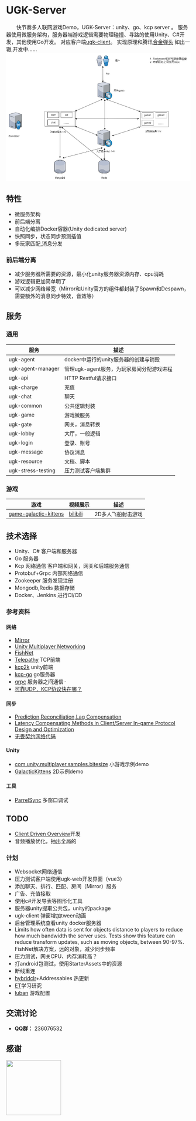 # UGK-Server

&emsp;&emsp;快节奏多人联网游戏Demo，UGK-Server：unity、go、kcp server 。
服务器使用微服务架构，服务器端游戏逻辑需要物理碰撞、寻路的使用Unity、C#开发，其他使用Go开发。
对应客户端[ugk-client](https://github.com/jzyong/ugk-client)。
实现原理和腾讯[合金弹头](https://www.bilibili.com/video/BV1we411r757/?share_source=copy_web&vd_source=607b72b5d6040b90ae9daf87e9518f3b)
如出一辙,开发中......
![ugk-architecture](ugk-resource/img/ugk_architecture.png)

## 特性

* 微服务架构
* 前后端分离
* 自动化编排Docker容器(Unity dedicated server)
* 快照同步，状态同步预测插值
* 多玩家匹配,消息分发

### 前后端分离

* 减少服务器所需要的资源，最小化unity服务器资源内存、cpu消耗
* 游戏逻辑更加简单明了
* 可以减少网络带宽（Mirror和Unity官方的组件都封装了Spawn和Despawn，需要额外的消息同步特效，音效等）

## 服务

### 通用

| 服务	                | 描述                        |
|--------------------|---------------------------|
| ugk-agent          | docker中运行的unity服务器的创建与销毁  |
| ugk-agent-manager  | 管理ugk-agent服务，为玩家房间分配游戏进程 |
| ugk-api            | HTTP Restful请求接口          |
| ugk-charge         | 充值                        |
| ugk-chat           | 聊天                        |
| ugk-common         | 公共逻辑封装                    |
| ugk-game           | 游戏微服务                     |
| ugk-gate           | 网关，消息转换                   |
| ugk-lobby          | 大厅，一般逻辑                   |
| ugk-login          | 登录、账号                     |
| ugk-message        | 协议消息                      |
| ugk-resource       | 文档、脚本                     |
| ugk-stress-testing | 压力测试客户端集群                 |

### 游戏

| 游戏	                                                               | 视频展示                                                                                                | 描述         |
|-------------------------------------------------------------------|-----------------------------------------------------------------------------------------------------|------------|
| [game-galactic-kittens](ugk-game/game-galactic-kittens/README.md) | [bilibili](https://www.bilibili.com/video/BV1EG41167Vd/?vd_source=9a3221975d2950e2658876aa87a7f57e) | 2D多人飞船射击游戏 |

## 技术选择

* Unity、C# 客户端和服务器
* Go 服务器
* Kcp 网络通信 客户端和网关，网关和后端服务通信
* Protobuf+Grpc 内部网络通信
* Zookeeper 服务发现注册
* Mongodb,Redis 数据存储
* Docker、Jenkins 进行CI/CD

### 参考资料

#### 网络

* [Mirror](https://github.com/MirrorNetworking/Mirror)
* [Unity Multiplayer Networking](https://github.com/Unity-Technologies/com.unity.netcode.gameobjects)
* [FishNet](https://github.com/FirstGearGames/FishNet/)
* [Telepathy](https://github.com/vis2k/Telepathy) TCP前端
* [kcp2k](https://github.com/vis2k/kcp2k) unity前端
* [kcp-go](https://github.com/xtaci/kcp-go) go服务器
* [grpc](https://grpc.io/) 服务器之间通信··
* [可靠UDP，KCP协议快在哪？](https://wetest.qq.com/lab/view/391.html)

#### 同步

* [Prediction,Reconciliation,Lag Compensation](https://www.gabrielgambetta.com/client-server-game-architecture.html)
* [Latency Compensating Methods in Client/Server In-game Protocol Design and Optimization](https://developer.valvesoftware.com/wiki/Latency_Compensating_Methods_in_Client/Server_In-game_Protocol_Design_and_Optimization)
* [无畏契约网络代码](https://technology.riotgames.com/news/peeking-valorants-netcode)

#### Unity

* [com.unity.multiplayer.samples.bitesize](https://github.com/Unity-Technologies/com.unity.multiplayer.samples.bitesize)
  小游戏示例demo
* [GalacticKittens](https://github.com/UnityTechnologies/GalacticKittens) 2D示例demo

#### 工具

* [ParrelSync](https://github.com/VeriorPies/ParrelSync) 多窗口调试

## TODO

* [Client Driven Overview]((https://github.com/Unity-Technologies/com.unity.multiplayer.samples.bitesize))开发
* 音频播放优化，抽出全局的

### 计划

* Websocket网络通信
* 压力测试客户端使用ugk-web开发界面（vue3）
* 添加聊天、排行、匹配、房间（Mirror）服务
* 广告、充值接取
* 使用c#开发导表等图形化工具
* 服务器unity提取公共包，unity的package
* ugk-client 弹窗增加tween动画
* 后台管理系统查看unity docker服务器
* Limits how often data is sent for objects distance to players to reduce how much bandwidth the server uses. Tests show
  this feature can reduce transform updates, such as moving objects, between 90-97%. FishNet解决方案，远的对象，减少同步频率
* 压力测试，网关CPU、内存消耗高？
* 打android包测试，使用StarterAssets中的资源
* 断线重连
* [hybridclr](https://github.com/focus-creative-games/hybridclr)+Addressables 热更新
* [ET](https://github.com/egametang/ET)学习研究
* [luban](https://github.com/focus-creative-games/luban) 游戏配置


交流讨论
---------

* **QQ群：** 236076532

感谢
---------
<img src="https://resources.jetbrains.com/storage/products/company/brand/logos/jb_beam.png" width = "150" height = "150" div align=left />

